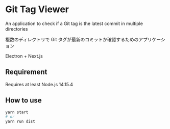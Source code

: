 # Git Tag Viewer

An application to check if a Git tag is the latest commit in multiple directories

複数のディレクトリで Git タグが最新のコミットか確認するためのアプリケーション

Electron + Next.js

## Requirement

Requires at least Node.js 14.15.4

## How to use

```bash
yarn start
# or
yarn run dist
```
